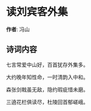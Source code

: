 # 读刘宾客外集

**作者**: 冯山

## 诗词内容

七言常爱中山好，百首犹存外集多。

大约晚年知性命，一时清韵入中和。

森张剑戟虽无敌，隐约瑕疵惜未磨。

三遶花栏俱读尽，杜陵回首郁嵯峨。

